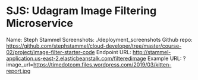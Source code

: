 # SJS: Udagram Image Filtering Microservice

Name: Steph Stammel
Screenshots: ./deployment_screenshots
Github repo: https://github.com/stephstammel/cloud-developer/tree/master/course-02/project/image-filter-starter-code
Endpoint URL: http://stammel-application.us-east-2.elasticbeanstalk.com/filteredimage
Example URL: ?image_url=https://timedotcom.files.wordpress.com/2019/03/kitten-report.jpg